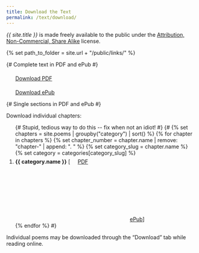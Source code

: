 ```yaml
---
title: Download the Text
permalink: /text/download/
---
```


<i>{{ site.title }}</i> is made freely available to the public under the <a href="https://creativecommons.org/licenses/by-nc-sa/3.0/us/" title="CC BY-NC-SA 3.0 US" target="_blank">Attribution, Non-Commercial, Share Alike</a> license.

{% set path_to_folder = site.url + "/public/links/" %}

{# Complete text in PDF and ePub #}
<p>
  <svg width="20" height="20" class="icon--large icon-pdf"><use xlink:href="#icon-pdf"></use></svg>
  <a href="{{ path_to_folder }}walters_{{ site.title | slug }}.pdf" download="{{ site.title }}.pdf" class="button">Download <span class="abbr">PDF</span></a>
</p>
<p>
  <svg width="20" height="20" class="icon--large icon-book-open"><use xlink:href="#icon-book-open"></use></svg>
  <a href="{{ path_to_folder }}walters_{{ site.title | slug }}.epub" download="{{ site.title }}.epub" class="button">Download ePub</a>
</p>

{# Single sections in PDF and ePub #}
<p>Download individual chapters:</p>
<ol>
  {# Stupid, tedious way to do this -- fix when not an idiot! #}
  {# {% set chapters = site.poems | groupby("category") | sort() %}
  {% for chapter in chapters %}
    {% set chapter_number = chapter.name | remove: "chapter-" | append: ". " %}
    {% set category_slug = chapter.name %}
    {% set category = categories[category_slug] %}
    <li><b>{{ category.name }}</b> [<svg width="20" height="20" class="icon-pdf"><use xlink:href="#icon-pdf"></use></svg><a href="{{ path_to_folder }}walters_{{ category.name | slug }}.pdf" download="{{ chapter_number }}{{ category.name }}.pdf"><span class="abbr">PDF</span></a> <svg class="icon-book-open"><use xlink:href="#icon-book-open"></use></svg> <a href="{{ path_to_folder }}walters_{{ category.name | slug }}.epub" download="{{ chapter_number }}{{ category.name }}.epub">ePub</a>]</li>
  {% endfor %} #}
</ol>

<p>Individual poems may be downloaded through the “Download” tab while reading online.</p>
